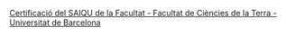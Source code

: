 [Certificació del SAIQU de la Facultat - Facultat de Ciències de la Terra - Universitat de Barcelona](https://qi.tc/qi/119071)